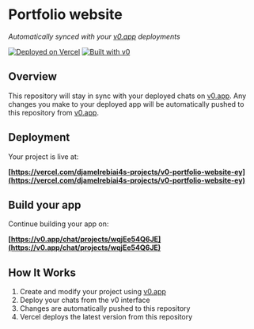 # Portfolio website

*Automatically synced with your [v0.app](https://v0.app) deployments*

[![Deployed on Vercel](https://img.shields.io/badge/Deployed%20on-Vercel-black?style=for-the-badge&logo=vercel)](https://vercel.com/djamelrebiai4s-projects/v0-portfolio-website-ey)
[![Built with v0](https://img.shields.io/badge/Built%20with-v0.app-black?style=for-the-badge)](https://v0.app/chat/projects/wqjEe54Q6JE)

## Overview

This repository will stay in sync with your deployed chats on [v0.app](https://v0.app).
Any changes you make to your deployed app will be automatically pushed to this repository from [v0.app](https://v0.app).

## Deployment

Your project is live at:

**[https://vercel.com/djamelrebiai4s-projects/v0-portfolio-website-ey](https://vercel.com/djamelrebiai4s-projects/v0-portfolio-website-ey)**

## Build your app

Continue building your app on:

**[https://v0.app/chat/projects/wqjEe54Q6JE](https://v0.app/chat/projects/wqjEe54Q6JE)**

## How It Works

1. Create and modify your project using [v0.app](https://v0.app)
2. Deploy your chats from the v0 interface
3. Changes are automatically pushed to this repository
4. Vercel deploys the latest version from this repository
